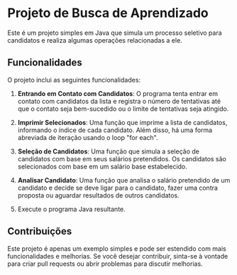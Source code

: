 # Projeto de Busca de Aprendizado

Este é um projeto simples em Java que simula um processo seletivo para candidatos e realiza algumas operações relacionadas a ele.

## Funcionalidades

O projeto inclui as seguintes funcionalidades:

1. **Entrando em Contato com Candidatos**: O programa tenta entrar em contato com candidatos da lista e registra o número de tentativas até que o contato seja bem-sucedido ou o limite de tentativas seja atingido.

2. **Imprimir Selecionados**: Uma função que imprime a lista de candidatos, informando o índice de cada candidato. Além disso, há uma forma abreviada de iteração usando o loop "for each".

3. **Seleção de Candidatos**: Uma função que simula a seleção de candidatos com base em seus salários pretendidos. Os candidatos são selecionados com base em um salário base estabelecido.

4. **Analisar Candidato**: Uma função que analisa o salário pretendido de um candidato e decide se deve ligar para o candidato, fazer uma contra proposta ou aguardar resultados de outros candidatos.

3. Execute o programa Java resultante.

## Contribuições

Este projeto é apenas um exemplo simples e pode ser estendido com mais funcionalidades e melhorias. Se você desejar contribuir, sinta-se à vontade para criar pull requests ou abrir problemas para discutir melhorias.

